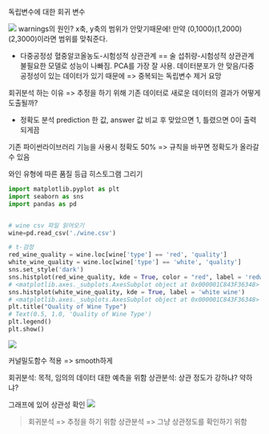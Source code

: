 독립변수에 대한 회귀 변수

![](https://velog.velcdn.com/images/allzeroyou/post/42b03381-e0a4-4ec0-98ca-0c03875481dd/image.png)
warnings의 원인?
x축, y축의 범위가 안맞기때문에!
만약 (0,1000)(1,2000)(2,3000)이라면 범위를 맞춰준다.

* 다중공정성
혈중알코올농도-시험성적 상관관계 == 술 섭취량-시험성적 상관관계
불필요한 모델로 성능이 나빠짐.
PCA를 가장 잘 사용.
데이터분포가 안 맞음/다중공정성이 있는 데이터가 있기 때문에 => 중복되는 독립변수 제거 요망

 
회귀분석 하는 이유
=> 추정을 하기 위해
기존 데이터로 새로운 데이터의 결과가 어떻게 도출될까?


* 정확도 분석
prediction 한 값, answer 값 비교 후 맞았으면 1, 틀렸으면 0이 출력되게끔

기존 파이썬라이브러리 기능을 사용시 정확도 50% => 규칙을 바꾸면 정확도가 올라갈 수 있음

와인 유형에 따른 품질 등급 히스토그램 그리기
```python
import matplotlib.pyplot as plt
import seaborn as sns
import pandas as pd


# wine csv 파일 읽어오기
wine=pd.read_csv('./wine.csv')

# t-검정
red_wine_quality = wine.loc[wine['type'] == 'red', 'quality']
white_wine_quality = wine.loc[wine['type'] == 'white', 'quality']
sns.set_style('dark')
sns.histplot(red_wine_quality, kde = True, color = "red", label = 'redwine')
# <matplotlib.axes._subplots.AxesSubplot object at 0x000001C843F36348>
sns.histplot(white_wine_quality, kde = True, label = 'white wine')
# <matplotlib.axes._subplots.AxesSubplot object at 0x000001C843F36348>
plt.title("Quality of Wine Type")
# Text(0.5, 1.0, 'Quality of Wine Type')
plt.legend()
plt.show()
```
![](https://velog.velcdn.com/images/allzeroyou/post/95b4a3d3-91f5-401a-9ab0-9454a0da4f93/image.png)

커널밀도함수 적용 => smooth하게

회귀분석: 목적, 임의의 데이터 대한 예측을 위함
상관분석: 상관 정도가 강하냐? 약하냐?

그래프에 있어 상관성 확인
![](https://velog.velcdn.com/images/allzeroyou/post/49ad74bf-d480-4898-b7df-188d084487f0/image.png)

>회귀분석 => 추정을 하기 위함
상관분석 => 그냥 상관정도를 확인하기 위함